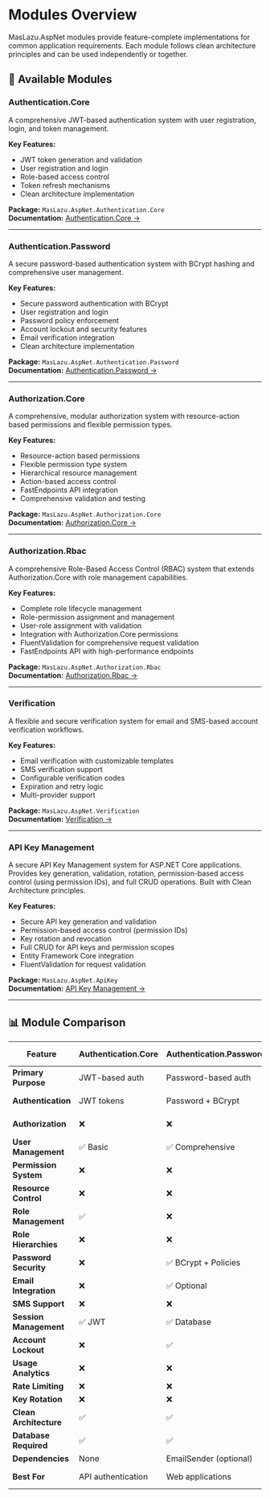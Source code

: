 # Modules Overview

MasLazu.AspNet modules provide feature-complete implementations for common application requirements. Each module follows clean architecture principles and can be used independently or together.

## 🧩 Available Modules

### **Authentication.Core**

A comprehensive JWT-based authentication system with user registration, login, and token management.

**Key Features:**

- JWT token generation and validation
- User registration and login
- Role-based access control
- Token refresh mechanisms
- Clean architecture implementation

**Package:** `MasLazu.AspNet.Authentication.Core`  
**Documentation:** [Authentication.Core →](./authentication-core.md)

---

### **Authentication.Password**

A secure password-based authentication system with BCrypt hashing and comprehensive user management.

**Key Features:**

- Secure password authentication with BCrypt
- User registration and login
- Password policy enforcement
- Account lockout and security features
- Email verification integration
- Clean architecture implementation

**Package:** `MasLazu.AspNet.Authentication.Password`  
**Documentation:** [Authentication.Password →](./authentication-password.md)

---

### **Authorization.Core**

A comprehensive, modular authorization system with resource-action based permissions and flexible permission types.

**Key Features:**

- Resource-action based permissions
- Flexible permission type system
- Hierarchical resource management
- Action-based access control
- FastEndpoints API integration
- Comprehensive validation and testing

**Package:** `MasLazu.AspNet.Authorization.Core`  
**Documentation:** [Authorization.Core →](./authorization-core.md)

---

### **Authorization.Rbac**

A comprehensive Role-Based Access Control (RBAC) system that extends Authorization.Core with role management capabilities.

**Key Features:**

- Complete role lifecycle management
- Role-permission assignment and management
- User-role assignment with validation
- Integration with Authorization.Core permissions
- FluentValidation for comprehensive request validation
- FastEndpoints API with high-performance endpoints

**Package:** `MasLazu.AspNet.Authorization.Rbac`  
**Documentation:** [Authorization.Rbac →](./authorization-rbac.md)

---

### **Verification**

A flexible and secure verification system for email and SMS-based account verification workflows.

**Key Features:**

- Email verification with customizable templates
- SMS verification support
- Configurable verification codes
- Expiration and retry logic
- Multi-provider support

**Package:** `MasLazu.AspNet.Verification`  
**Documentation:** [Verification →](./verification.md)

---

### **API Key Management**

A secure API Key Management system for ASP.NET Core applications. Provides key generation, validation, rotation, permission-based access control (using permission IDs), and full CRUD operations. Built with Clean Architecture principles.

**Key Features:**

- Secure API key generation and validation
- Permission-based access control (permission IDs)
- Key rotation and revocation
- Full CRUD for API keys and permission scopes
- Entity Framework Core integration
- FluentValidation for request validation

**Package:** `MasLazu.AspNet.ApiKey`  
**Documentation:** [API Key Management →](./api-key-management.md)

---

## 📊 Module Comparison

| Feature                | Authentication.Core | Authentication.Password | Authorization.Core     | Authorization.Rbac  | Verification         | API Key Management |
| ---------------------- | ------------------- | ----------------------- | ---------------------- | ------------------- | -------------------- | ------------------ |
| **Primary Purpose**    | JWT-based auth      | Password-based auth     | Permission-based authz | Role-based authz    | Account verification | API key-based auth |
| **Authentication**     | JWT tokens          | Password + BCrypt       | ❌                     | ❌                  | Verification codes   | API keys           |
| **Authorization**      | ❌                  | ❌                      | ✅ Resource-Action     | ✅ Role-Permission  | ❌                   | ✅ Permission ID   |
| **User Management**    | ✅ Basic            | ✅ Comprehensive        | ❌                     | ❌                  | ❌                   | ❌                 |
| **Permission System**  | ❌                  | ❌                      | ✅ Flexible Types      | ✅ Role-based       | ❌                   | ✅ Permission IDs  |
| **Resource Control**   | ❌                  | ❌                      | ✅ Hierarchical        | ✅ Via Roles        | ❌                   | ❌                 |
| **Role Management**    | ✅                  | ❌                      | ❌                     | ✅ Full CRUD        | ❌                   | ❌                 |
| **Role Hierarchies**   | ❌                  | ❌                      | ❌                     | ✅ Planned          | ❌                   | ❌                 |
| **Password Security**  | ❌                  | ✅ BCrypt + Policies    | ❌                     | ❌                  | ❌                   | ❌                 |
| **Email Integration**  | ❌                  | ✅ Optional             | ❌                     | ❌                  | ✅ Required          | ❌                 |
| **SMS Support**        | ❌                  | ❌                      | ❌                     | ❌                  | ✅                   | ❌                 |
| **Session Management** | ✅ JWT              | ✅ Database             | ❌                     | ❌                  | ❌                   | ✅ Key-based       |
| **Account Lockout**    | ❌                  | ✅                      | ❌                     | ❌                  | ❌                   | ✅ Key revocation  |
| **Usage Analytics**    | ❌                  | ❌                      | ❌                     | ❌                  | ❌                   | ❌                 |
| **Rate Limiting**      | ❌                  | ❌                      | ❌                     | ❌                  | ❌                   | ❌                 |
| **Key Rotation**       | ❌                  | ❌                      | ❌                     | ❌                  | ❌                   | ✅ Supported       |
| **Clean Architecture** | ✅                  | ✅                      | ✅                     | ✅                  | ✅                   | ✅                 |
| **Database Required**  | ✅                  | ✅                      | ✅                     | ✅                  | ✅                   | ✅                 |
| **Dependencies**       | None                | EmailSender (optional)  | None                   | Authorization.Core  | EmailSender          | None               |
| **Best For**           | API authentication  | Web applications        | Fine-grained control   | Hierarchical access | Account verification | API access control |

```

```

